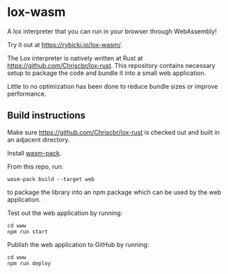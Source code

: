# lox-wasm

A lox interpreter that you can run in your browser through WebAssembly!

Try it out at https://rybicki.io/lox-wasm/.

The Lox interpreter is natively written at Rust at https://github.com/Chriscbr/lox-rust. This repository contains necessary setup to package the code and bundle it into a small web application.

Little to no optimization has been done to reduce bundle sizes or improve performance.

## Build instructions

Make sure https://github.com/Chriscbr/lox-rust is checked out and built in an adjacent directory.

Install [wasm-pack](https://github.com/rustwasm/wasm-pack).

From this repo, run:

```
wasm-pack build --target web
```

to package the library into an npm package which can be used by the web application.

Test out the web application by running:

```
cd www
npm run start
```

Publish the web application to GitHub by running:

```
cd www
npm run deploy
```